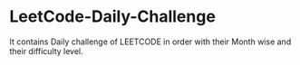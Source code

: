 # LeetCode-Daily-Challenge
It contains Daily challenge of LEETCODE in order with their Month wise and their difficulty level.
